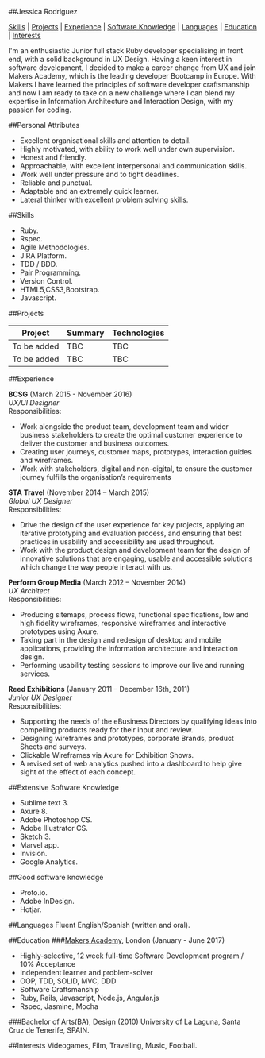 ##Jessica Rodriguez

[Skills](#skills) | [Projects](#projects) | [Experience](#experience) | [Software Knowledge](#software-knowledge) | [Languages](#languages) | [Education](#education) | [Interests](#interests)  
  
I'm an enthusiastic Junior full stack Ruby developer specialising in front end, with a solid background in UX Design. Having a keen interest in software development, I decided to make a career change from UX and join Makers Academy, which is the leading developer Bootcamp in Europe. With Makers I have learned the principles of software developer craftsmanship and now I am ready to take on a new challenge where I can blend my expertise in Information Architecture and Interaction Design, with my passion for coding.

##Personal Attributes

* Excellent organisational skills and attention to detail.
* Highly motivated, with ability to work well under own supervision.
* Honest and friendly. 
* Approachable, with excellent interpersonal and communication skills.
* Work well under pressure and to tight deadlines.
* Reliable and punctual.
* Adaptable and an extremely quick learner.
* Lateral thinker with excellent problem solving skills.

##Skills
* Ruby.
* Rspec.
* Agile Methodologies.
* JIRA Platform.
* TDD / BDD.
* Pair Programming.
* Version Control.
* HTML5,CSS3,Bootstrap.
* Javascript.

##Projects

Project | Summary | Technologies
------- | ------- | ------------
To be added | TBC | TBC
To be added | TBC | TBC

##Experience

**BCSG** (March 2015 - November 2016)  
*UX/UI Designer*  
Responsibilities:  
* Work alongside the product team, development team and wider business stakeholders to create the optimal customer experience to deliver the customer and business outcomes.
* Creating user journeys, customer maps, prototypes, interaction guides and wireframes.
* Work with stakeholders, digital and non-digital, to ensure the customer journey fulfills the organisation’s requirements

**STA Travel** (November 2014 – March 2015)  
*Global UX Designer*  
Responsibilities:  
* Drive the design of the user experience for key projects, applying an iterative prototyping and evaluation process, and ensuring that best practices in usability and accessibility are used throughout.
* Work with the product,design and development team for the design of innovative solutions that are engaging, usable and accessible solutions which change the way people interact with us. 

**Perform Group Media** (March 2012 – November  2014)  
*UX Architect*  
Responsibilities:  
* Producing sitemaps, process flows, functional specifications, low and high fidelity wireframes, responsive wireframes and interactive prototypes using Axure.
* Taking part in the design and redesign of desktop and mobile applications, providing the information architecture and interaction design. 
* Performing usability testing sessions to improve our live and running services.

**Reed Exhibitions** (January 2011 – December 16th, 2011)  
*Junior UX Designer*  
Responsibilities:  
* Supporting the needs of the eBusiness Directors by qualifying ideas into compelling products ready for their input and review.
* Designing wireframes and prototypes, corporate Brands, product Sheets and surveys.
* Clickable Wireframes via Axure for Exhibition Shows.
* A revised set of web analytics pushed into a dashboard to help give sight of the effect of each concept.

##Extensive Software Knowledge

* Sublime text 3.
* Axure 8.
* Adobe Photoshop CS.
* Adobe Illustrator CS.
* Sketch 3.
* Marvel app.
* Invision.
* Google Analytics.

##Good software knowledge
* Proto.io.
* Adobe InDesign.
* Hotjar.

##Languages
Fluent English/Spanish (written and oral).

##Education
###[Makers Academy], London (January - June 2017)
* Highly-selective, 12 week full-time Software Development program / 10% Acceptance
* Independent learner and problem-solver
* OOP, TDD, SOLID, MVC, DDD
* Software Craftsmanship
* Ruby, Rails, Javascript, Node.js, Angular.js
* Rspec, Jasmine, Mocha

###Bachelor of Arts(BA), Design (2010)
University of La Laguna, Santa Cruz de Tenerife, SPAIN.

[Makers Academy]:http://www.makersacademy.com

##Interests
Videogames, Film, Travelling, Music, Football.
